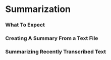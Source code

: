 # Summarization #
### What To Expect ###
### Creating A Summary From a Text File ###
### Summarizing Recently Transcribed Text ###
